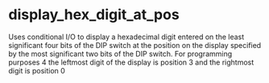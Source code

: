 # display_hex_digit_at_pos
Uses conditional I/O to display a hexadecimal digit entered on the least significant four bits of the DIP switch at the position on the display specified by the most significant two bits of the DIP switch. For programming purposes  4 the leftmost digit of the display is position 3 and the rightmost digit is position 0

